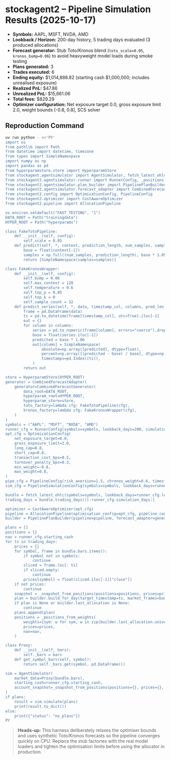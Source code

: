# stockagent2 – Pipeline Simulation Results (2025-10-17)

- **Symbols:** AAPL, MSFT, NVDA, AMD  
- **Lookback / Horizon:** 200-day history, 5 trading days evaluated (3 produced allocations)  
- **Forecast generator:** Stub Toto/Kronos blend (`toto_scale=0.05`, `kronos_bump=0.06`) to avoid heavyweight model loads during smoke testing  
- **Plans generated:** 3  
- **Trades executed:** 6  
- **Ending equity:** \$1,014,886.82 (starting cash \$1,000,000; includes unrealised exposure)  
- **Realized PnL:** \$47.86  
- **Unrealized PnL:** \$15,661.06  
- **Total fees:** \$829.29  
- **Optimizer configuration:** Net exposure target 0.0, gross exposure limit 2.0, weight bounds [-0.8, 0.8], SCS solver

## Reproduction Command

```bash
uv run python - <<'PY'
import os
from pathlib import Path
from datetime import datetime, timezone
from types import SimpleNamespace
import numpy as np
import pandas as pd
from hyperparamstore.store import HyperparamStore
from stockagent.agentsimulator import AgentSimulator, fetch_latest_ohlc, AccountSnapshot
from stockagent2.agentsimulator.runner import RunnerConfig, _positions_from_weights, _snapshot_from_positions
from stockagent2.agentsimulator.plan_builder import PipelinePlanBuilder, PipelineSimulationConfig
from stockagent2.agentsimulator.forecast_adapter import CombinedForecastAdapter
from stockagent2.config import OptimizationConfig, PipelineConfig
from stockagent2.optimizer import CostAwareOptimizer
from stockagent2.pipeline import AllocationPipeline

os.environ.setdefault("FAST_TESTING", "1")
DATA_ROOT = Path("trainingdata")
HYPER_ROOT = Path("hyperparams")

class FakeTotoPipeline:
    def __init__(self, config):
        self.scale = 0.05
    def predict(self, *, context, prediction_length, num_samples, samples_per_batch, **kwargs):
        base = float(context[-1])
        samples = np.full((num_samples, prediction_length), base * 1.05, dtype=np.float32)
        return [SimpleNamespace(samples=samples)]

class FakeKronosWrapper:
    def __init__(self, config):
        self.bump = 0.06
        self.max_context = 128
        self.temperature = 0.6
        self.top_p = 0.85
        self.top_k = 0
        self.sample_count = 32
    def predict_series(self, *, data, timestamp_col, columns, pred_len, **kwargs):
        frame = pd.DataFrame(data)
        ts = pd.to_datetime(frame[timestamp_col], utc=True).iloc[-1]
        out = {}
        for column in columns:
            series = pd.to_numeric(frame[column], errors="coerce").dropna()
            base = float(series.iloc[-1])
            predicted = base * 1.06
            out[column] = SimpleNamespace(
                absolute=np.array([predicted], dtype=float),
                percent=np.array([(predicted - base) / base], dtype=np.float32),
                timestamps=pd.Index([ts]),
            )
        return out

store = HyperparamStore(HYPER_ROOT)
generator = CombinedForecastAdapter(
    generator=CombinedForecastGenerator(
        data_root=DATA_ROOT,
        hyperparam_root=HYPER_ROOT,
        hyperparam_store=store,
        toto_factory=lambda cfg: FakeTotoPipeline(cfg),
        kronos_factory=lambda cfg: FakeKronosWrapper(cfg),
    )
)
symbols = ("AAPL", "MSFT", "NVDA", "AMD")
runner_cfg = RunnerConfig(symbols=symbols, lookback_days=200, simulation_days=5, starting_cash=1_000_000.0)
opt_cfg = OptimizationConfig(
    net_exposure_target=0.0,
    gross_exposure_limit=2.0,
    long_cap=0.8,
    short_cap=0.8,
    transaction_cost_bps=0.5,
    turnover_penalty_bps=0.3,
    min_weight=-0.8,
    max_weight=0.8,
)
pipe_cfg = PipelineConfig(risk_aversion=1.5, chronos_weight=0.6, timesfm_weight=0.4)
sim_cfg = PipelineSimulationConfig(symbols=symbols, lookback_days=runner_cfg.lookback_days, sample_count=256)

bundle = fetch_latest_ohlc(symbols=symbols, lookback_days=runner_cfg.lookback_days, as_of=datetime.now(timezone.utc))
trading_days = bundle.trading_days()[-runner_cfg.simulation_days:]

optimizer = CostAwareOptimizer(opt_cfg)
pipeline = AllocationPipeline(optimisation_config=opt_cfg, pipeline_config=pipe_cfg, optimizer=optimizer)
builder = PipelinePlanBuilder(pipeline=pipeline, forecast_adapter=generator, pipeline_config=sim_cfg, pipeline_params=pipe_cfg)

plans = []
positions = {}
nav = runner_cfg.starting_cash
for ts in trading_days:
    prices = {}
    for symbol, frame in bundle.bars.items():
        if symbol not in symbols:
            continue
        sliced = frame.loc[: ts]
        if sliced.empty:
            continue
        prices[symbol] = float(sliced.iloc[-1]["close"])
    if not prices:
        continue
    snapshot = _snapshot_from_positions(positions=positions, prices=prices, nav=nav)
    plan = builder.build_for_day(target_timestamp=ts, market_frames=bundle.bars, account_snapshot=snapshot)
    if plan is None or builder.last_allocation is None:
        continue
    plans.append(plan)
    positions = _positions_from_weights(
        weights={sym: w for sym, w in zip(builder.last_allocation.universe, builder.last_allocation.weights)},
        prices=prices,
        nav=nav,
    )

class Proxy:
    def __init__(self, bars):
        self._bars = bars
    def get_symbol_bars(self, symbol):
        return self._bars.get(symbol, pd.DataFrame())

sim = AgentSimulator(
    market_data=Proxy(bundle.bars),
    starting_cash=runner_cfg.starting_cash,
    account_snapshot=_snapshot_from_positions(positions={}, prices={}, nav=runner_cfg.starting_cash),
)
if plans:
    result = sim.simulate(plans)
    print(result.to_dict())
else:
    print({"status": "no_plans"})
PY
```

> **Heads-up:** This harness deliberately relaxes the optimiser bounds and uses synthetic Toto/Kronos forecasts so the pipeline converges quickly on CPU. Replace the stub factories with the real model loaders and tighten the optimisation limits before using the allocator in production.
